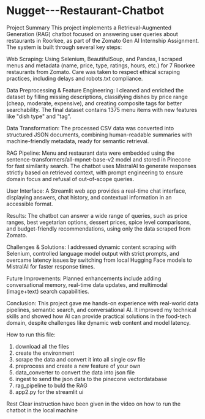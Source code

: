 # Nugget---Restaurant-Chatbot

Project Summary
This project implements a Retrieval-Augmented Generation (RAG) chatbot focused on answering user queries about restaurants in Roorkee, as part of the Zomato Gen AI Internship Assignment. The system is built through several key steps:

Web Scraping:
Using Selenium, BeautifulSoup, and Pandas, I scraped menus and metadata (name, price, type, ratings, hours, etc.) for 7 Roorkee restaurants from Zomato. Care was taken to respect ethical scraping practices, including delays and robots.txt compliance.

Data Preprocessing & Feature Engineering:
I cleaned and enriched the dataset by filling missing descriptions, classifying dishes by price range (cheap, moderate, expensive), and creating composite tags for better searchability. The final dataset contains 1375 menu items with new features like "dish type" and "tag".

Data Transformation:
The processed CSV data was converted into structured JSON documents, combining human-readable summaries with machine-friendly metadata, ready for semantic retrieval.

RAG Pipeline:
Menu and restaurant data were embedded using the sentence-transformers/all-mpnet-base-v2 model and stored in Pinecone for fast similarity search. The chatbot uses MistralAI to generate responses strictly based on retrieved context, with prompt engineering to ensure domain focus and refusal of out-of-scope queries.

User Interface:
A Streamlit web app provides a real-time chat interface, displaying answers, chat history, and contextual information in an accessible format.

Results:
The chatbot can answer a wide range of queries, such as price ranges, best vegetarian options, dessert prices, spice level comparisons, and budget-friendly recommendations, using only the data scraped from Zomato.

Challenges & Solutions:
I addressed dynamic content scraping with Selenium, controlled language model output with strict prompts, and overcame latency issues by switching from local Hugging Face models to MistralAI for faster response times.

Future Improvements:
Planned enhancements include adding conversational memory, real-time data updates, and multimodal (image+text) search capabilities.

Conclusion:
This project gave me hands-on experience with real-world data pipelines, semantic search, and conversational AI. It improved my technical skills and showed how AI can provide practical solutions in the food-tech domain, despite challenges like dynamic web content and model latency.

How to run this file:
1. download all the files
2. create the environment
3. scrape the data and convert it into all single csv file
4. preprocess and create a new feature of your own
5. data_converter to convert the data into json file
6. ingest to send the json data to the pinecone vectordatabase
7. rag_pipeline to buld the RAG
8. app2.py for the streamlit ui


Rest Clear instruction have been given in the video on how 
to run the chatbot in the local machine
